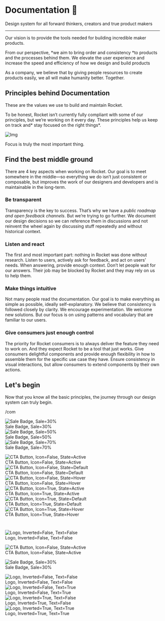
# Documentation 🚀

Design system for all forward thinkers, creators and true product makers

---

Our vision is to provide the tools needed for building incredible maker products.

From our perspective, *we aim to bring order and consistency *to products and the processes behind them. We elevate the user experience and increase the speed and efficiency of how we design and build products

As a company, we believe that by giving people resources to create products easily, we all will make humanity better. Together.

## Principles behind Documentation

These are the values we use to build and maintain Rocket.

To be honest, Rocket isn’t currently fully compliant with some of our principles, but we’re working on it every day. These principles help us keep on track and* stay focused on the right things*.

![Img](https://studio-assets.supernova.io/design-systems/14533/9289758a-6300-472a-bbc6-a57098081abf.jpeg)

Focus is truly the most important thing.

## Find the best middle ground

There are 4 key aspects when working on Rocket. Our goal is to meet somewhere in the middle—so everything we do isn’t just consistent or composable, but improves the work of our designers and developers and is maintainable in the long-term.

### Be transparent

Transparency is the key to success. That’s why we have a *public roadmap and open feedback channels*. But we’re trying to go further. We document our design decisions so we can reference them in discussions and not reinvent the wheel again by discussing stuff repeatedly and without historical context.

### Listen and react

The first and most important part: nothing in Rocket was done without research. Listen to users, actively ask for feedback, and act on users’ needs. When answering, provide enough context. Don’t let people wait for our answers. Their job may be blocked by Rocket and they may rely on us to help them.

### Make things intuitive

Not many people read the documentation. Our goal is to make everything as simple as possible, ideally self-explanatory. We believe that consistency is followed closely by clarity. We encourage experimentation. We welcome new solutions. But our focus is on using patterns and vocabulary that are familiar to our users.

### Give consumers just enough control

The priority for Rocket consumers is to always deliver the feature they need to work on. And they expect Rocket to be a tool that just works. Give consumers delightful components and provide enough flexibility in how to assemble them for the specific use case they have. Ensure consistency in visual interactions, but allow consumers to extend components by their own actions.

## Let's begin

Now that you know all the basic principles, the journey through our design system can truly begin.

/com

  
![Sale Badge, Sale=30%](https://studio-assets.supernova.io/design-systems/14533/3a7fa3d5-4308-479d-8351-4b84da5f1540.png)  
Sale Badge, Sale=30%  
![Sale Badge, Sale=50%](https://studio-assets.supernova.io/design-systems/14533/0cff8931-b25e-4765-ba36-fdc4ee5034d9.png)  
Sale Badge, Sale=50%  
![Sale Badge, Sale=70%](https://studio-assets.supernova.io/design-systems/14533/5792aca5-8923-421c-950c-de836b6270bd.png)  
Sale Badge, Sale=70%  


  
![CTA Button, Icon=False, State=Active](https://studio-assets.supernova.io/design-systems/14533/1b9a8bfd-5160-4085-96f1-c0184a90d591.png)  
CTA Button, Icon=False, State=Active  
![CTA Button, Icon=False, State=Default](https://studio-assets.supernova.io/design-systems/14533/df8834c2-d8ff-4c36-af7a-c01a2a28b734.png)  
CTA Button, Icon=False, State=Default  
![CTA Button, Icon=False, State=Hover](https://studio-assets.supernova.io/design-systems/14533/dd28465f-8a98-48b2-8cfa-567d6f243e1b.png)  
CTA Button, Icon=False, State=Hover  
![CTA Button, Icon=True, State=Active](https://studio-assets.supernova.io/design-systems/14533/7fd3e5b0-3c9c-4c48-b43f-b4532ece30cf.png)  
CTA Button, Icon=True, State=Active  
![CTA Button, Icon=True, State=Default](https://studio-assets.supernova.io/design-systems/14533/0cfc4273-4b51-430c-a183-a5d81229947c.png)  
CTA Button, Icon=True, State=Default  
![CTA Button, Icon=True, State=Hover](https://studio-assets.supernova.io/design-systems/14533/32f28185-58f0-4acb-80d1-0bbd9a376b0d.png)  
CTA Button, Icon=True, State=Hover  


```javascript  
  
```

  
![Logo, Inverted=False, Text=False](https://studio-assets.supernova.io/design-systems/14533/6b1e33c5-0a60-41cb-9cac-18714ba13317.png)  
Logo, Inverted=False, Text=False  


  
  


  
![CTA Button, Icon=False, State=Active](https://studio-assets.supernova.io/design-systems/14533/1b9a8bfd-5160-4085-96f1-c0184a90d591.png)  
CTA Button, Icon=False, State=Active  


  
![Sale Badge, Sale=30%](https://studio-assets.supernova.io/design-systems/14533/3a7fa3d5-4308-479d-8351-4b84da5f1540.png)  
Sale Badge, Sale=30%  


  
![Logo, Inverted=False, Text=False](https://studio-assets.supernova.io/design-systems/14533/6b1e33c5-0a60-41cb-9cac-18714ba13317.png)  
Logo, Inverted=False, Text=False  
![Logo, Inverted=False, Text=True](https://studio-assets.supernova.io/design-systems/14533/1917bdb7-e838-4874-9b30-36930cfab519.png)  
Logo, Inverted=False, Text=True  
![Logo, Inverted=True, Text=False](https://studio-assets.supernova.io/design-systems/14533/742ebbf6-40ae-4863-af81-2044c890486a.png)  
Logo, Inverted=True, Text=False  
![Logo, Inverted=True, Text=True](https://studio-assets.supernova.io/design-systems/14533/9a933eb9-1937-4c79-8506-98756fa751a6.png)  
Logo, Inverted=True, Text=True  
